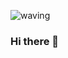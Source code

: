 ![waving](https://capsule-render.vercel.app/api?type=waving&height=250&text=Jewon%20Rho&fontAlign=77&fontAlignY=40&color=gradient)
### Hi there 👋
<!--
**JEwon98/JEwon98** is a ✨ _special_ ✨ repository because its `README.md` (this file) appears on your GitHub profile.

Here are some ideas to get you started:

- 🔭 I’m currently working on ...
- 🌱 I’m currently learning ...
- 👯 I’m looking to collaborate on ...
- 🤔 I’m looking for help with ...
- 💬 Ask me about ...
- 📫 How to reach me: ...
- 😄 Pronouns: ...
- ⚡ Fun fact: ...
-->
